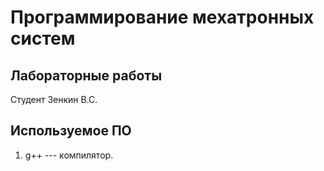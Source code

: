 # Программирование мехатронных систем

## Лабораторные работы

Студент Зенкин В.С.

## Используемое ПО

1. g++ --- компилятор.
